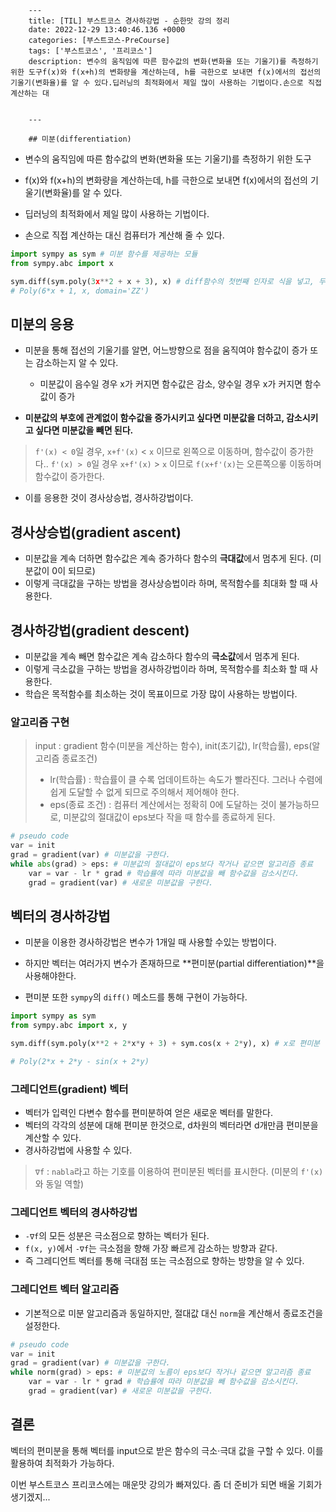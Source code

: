 

        ---
        title: [TIL] 부스트코스 경사하강법 - 순한맛 강의 정리
        date: 2022-12-29 13:40:46.136 +0000
        categories: [부스트코스-PreCourse]
        tags: ['부스트코스', '프리코스']
        description: 변수의 움직임에 따른 함수값의 변화(변화율 또는 기울기)를 측정하기 위한 도구f(x)와 f(x+h)의 변화량을 계산하는데, h를 극한으로 보내면 f(x)에서의 접선의 기울기(변화율)를 알 수 있다.딥러닝의 최적화에서 제일 많이 사용하는 기법이다.손으로 직접 계산하는 대
        
        
        ---

        ## 미분(differentiation)

- 변수의 움직임에 따른 함수값의 변화(변화율 또는 기울기)를 측정하기 위한 도구
- f(x)와 f(x+h)의 변화량을 계산하는데, h를 극한으로 보내면 f(x)에서의 접선의 기울기(변화율)를 알 수 있다.
- 딥러닝의 최적화에서 제일 많이 사용하는 기법이다.

- 손으로 직접 계산하는 대신 컴퓨터가 계산해 줄 수 있다.

```python
import sympy as sym # 미분 함수를 제공하는 모듈
from sympy.abc import x

sym.diff(sym.poly(3x**2 + x + 3), x) # diff함수의 첫번째 인자로 식을 넣고, 두번쨰 인자로 미분할 변수를 넣는다.
# Poly(6*x + 1, x, domain='ZZ')
```

## 미분의 응용

- 미분을 통해 접선의 기울기를 알면, 어느방향으로 점을 움직여야 함수값이 증가 또는 감소하는지 알 수 있다.
	- 미분값이 음수일 경우 x가 커지면 함수값은 감소, 양수일 경우 x가 커지면 함수값이 증가

- **미분값의 부호에 관계없이 함수값을 증가시키고 싶다면 미분값을 더하고, 감소시키고 싶다면 미분값을 빼면 된다.**

> `f'(x) < 0`일 경우, `x+f'(x)` < `x` 이므로 왼쪽으로 이동하며, 함수값이 증가한다..
> `f'(x) > 0`일 경우 `x+f'(x)` > `x` 이므로 `f(x+f'(x)`는 오른쪽으롷 이동하며 함수값이 증가한다.

- 이를 응용한 것이 경사상승법, 경사하강법이다.

## 경사상승법(gradient ascent)

- 미분값을 계속 더하면 함수값은 계속 증가하다 함수의 **극대값**에서 멈추게 된다. (미분값이 0이 되므로)
- 이렇게 극대값을 구하는 방법을 경사상승법이라 하며, 목적함수를 최대화 할 때 사용한다.

## 경사하강법(gradient descent)

- 미분값을 계속 빼면 함수값은 계속 감소하다 함수의 **극소값**에서 멈추게 된다.
- 이렇게 극소값을 구하는 방법을 경사하강법이라 하며, 목적함수를 최소화 할 때 사용한다.
- 학습은 목적함수를 최소하는 것이 목표이므로 가장 많이 사용하는 방법이다.

### 알고리즘 구현

> input : gradient 함수(미분을 계산하는 함수), init(초기값), lr(학습률), eps(알고리즘 종료조건)
> - lr(학습률) : 학습률이 클 수록 업데이트하는 속도가 빨라진다. 그러나 수렴에 쉽게 도달할 수 없게 되므로 주의해서 제어해야 한다.
> - eps(종료 조건) : 컴퓨터 계산에서는 정확히 0에 도달하는 것이 불가능하므로, 미분값의 절대값이 eps보다 작을 때 함수를 종료하게 된다.

```python
# pseudo code
var = init
grad = gradient(var) # 미분값을 구한다.
while abs(grad) > eps: # 미분값의 절대값이 eps보다 작거나 같으면 알고리즘 종료
	var = var - lr * grad # 학습률에 따라 미분값을 빼 함수값을 감소시킨다.
    grad = gradient(var) # 새로운 미분값을 구한다.
```

## 벡터의 경사하강법

- 미분을 이용한 경사하강법은 변수가 1개일 때 사용할 수있는 방법이다.
- 하지만 벡터는 여러가지 변수가 존재하므로 **편미분(partial differentiation)**을 사용해야한다.

- 편미분 또한 `sympy`의 `diff()` 메소드를 통해 구현이 가능하다.

```python
import sympy as sym
from sympy.abc import x, y

sym.diff(sym.poly(x**2 + 2*x*y + 3) + sym.cos(x + 2*y), x) # x로 편미분

# Poly(2*x + 2*y - sin(x + 2*y)
```

### 그레디언트(gradient) 벡터

- 벡터가 입력인 다변수 함수를 편미분하여 얻은 새로운 벡터를 말한다.
- 벡터의 각각의 성분에 대해 편미분 한것으로, d차원의 벡터라면 d개만큼 편미분을 계산할 수 있다.
- 경사하강법에 사용할 수 있다.

> `∇f` : `nabla`라고 하는 기호를 이용하여 편미분된 벡터를 표시한다. (미분의 `f'(x)`와 동일 역할)

### 그레디언트 벡터의 경사하강법

- `-∇f`의 모든 성분은 극소점으로 향하는 벡터가 된다.
- `f(x, y)`에서 `-∇f`는 극소점을 향해 가장 빠르게 감소하는 방향과 같다.
- 즉 그레디언트 벡터를 통해 극대점 또는 극소점으로 향하는 방향을 알 수 있다.

### 그레디언트 벡터 알고리즘

- 기본적으로 미분 알고리즘과 동일하지만, 절대값 대신 `norm`을 계산해서 종료조건을 설정한다.

```python
# pseudo code
var = init
grad = gradient(var) # 미분값을 구한다.
while norm(grad) > eps: # 미분값의 노름이 eps보다 작거나 같으면 알고리즘 종료
	var = var - lr * grad # 학습률에 따라 미분값을 빼 함수값을 감소시킨다.
    grad = gradient(var) # 새로운 미분값을 구한다.
```

## 결론

벡터의 편미분을 통해 벡터를 input으로 받은 함수의 극소·극대 값을 구할 수 있다.
이를 활용하여 최적화가 가능하다. 

이번 부스트코스 프리코스에는 매운맛 강의가 빠져있다.
좀 더 준비가 되면 배울 기회가 생기겠지...


        